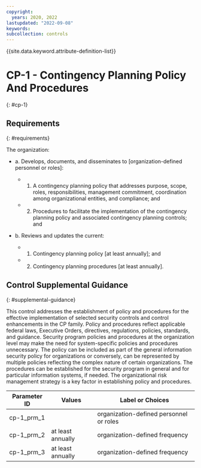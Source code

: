 ```yaml
---
copyright:
  years: 2020, 2022
lastupdated: "2022-09-08"
keywords: 
subcollection: controls
---
```


{{site.data.keyword.attribute-definition-list}}

# CP-1 - Contingency Planning Policy And Procedures
{: #cp-1}

## Requirements
{: #requirements}

The organization:

- a. Develops, documents, and disseminates to [organization-defined personnel or roles]:

  - 1. A contingency planning policy that addresses purpose, scope, roles, responsibilities, management commitment, coordination among organizational entities, and compliance; and
  - 2. Procedures to facilitate the implementation of the contingency planning policy and associated contingency planning controls; and

- b. Reviews and updates the current:

  - 1. Contingency planning policy [at least annually]; and
  - 2. Contingency planning procedures [at least annually].

## Control Supplemental Guidance
{: #supplemental-guidance}

This control addresses the establishment of policy and procedures for the effective implementation of selected security controls and control enhancements in the CP family. Policy and procedures reflect applicable federal laws, Executive Orders, directives, regulations, policies, standards, and guidance. Security program policies and procedures at the organization level may make the need for system-specific policies and procedures unnecessary. The policy can be included as part of the general information security policy for organizations or conversely, can be represented by multiple policies reflecting the complex nature of certain organizations. The procedures can be established for the security program in general and for particular information systems, if needed. The organizational risk management strategy is a key factor in establishing policy and procedures.

| Parameter ID | Values | Label or Choices |
|---|---|---|
| cp-1_prm_1 |  | organization-defined personnel or roles |
| cp-1_prm_2 | at least annually | organization-defined frequency |
| cp-1_prm_3 | at least annually | organization-defined frequency |


